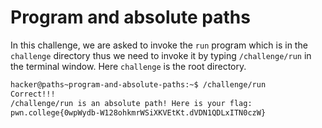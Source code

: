 # Program and absolute paths
In this challenge, we are asked to invoke the `run` program which is in the `challenge` directory thus we need to invoke it by typing `/challenge/run` in the terminal window. Here `challenge` is the root directory.

```bash
hacker@paths~program-and-absolute-paths:~$ /challenge/run
Correct!!!
/challenge/run is an absolute path! Here is your flag:
pwn.college{0wpWydb-W128ohkmrWSiXKVEtKt.dVDN1QDLxITN0czW}
